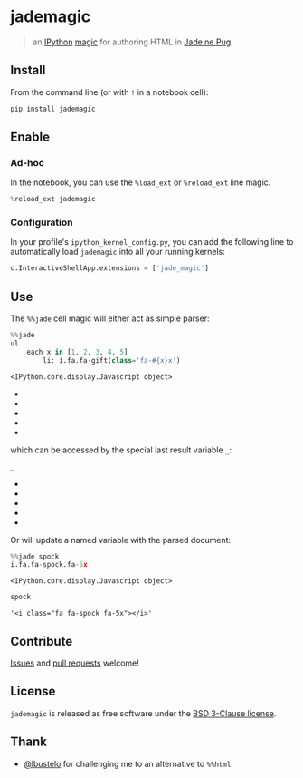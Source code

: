 
# jademagic
> an [IPython](http://ipython.org/) [magic](https://ipython.org/ipython-doc/dev/interactive/tutorial.html) for authoring HTML in [Jade ne Pug](https://github.com/pugjs).

## Install
From the command line (or with `!` in a notebook cell):
```bash
pip install jademagic
```

## Enable
### Ad-hoc
In the notebook, you can use the `%load_ext` or `%reload_ext` line magic.


```python
%reload_ext jademagic
```

### Configuration
In your profile's `ipython_kernel_config.py`, you can add the following line to automatically load `jademagic` into all your running kernels:

```python
c.InteractiveShellApp.extensions = ['jade_magic']
```

## Use
The `%%jade` cell magic will either act as simple parser:


```python
%%jade
ul
    each x in [1, 2, 3, 4, 5]
        li: i.fa.fa-gift(class='fa-#{x}x')
```


    <IPython.core.display.Javascript object>






<ul>
  <li><i class="fa fa-gift fa-1x"></i>
  </li>
  <li><i class="fa fa-gift fa-2x"></i>
  </li>
  <li><i class="fa fa-gift fa-3x"></i>
  </li>
  <li><i class="fa fa-gift fa-4x"></i>
  </li>
  <li><i class="fa fa-gift fa-5x"></i>
  </li>
</ul>



which can be accessed by the special last result variable `_`:


```python
_
```





<ul>
  <li><i class="fa fa-gift fa-1x"></i>
  </li>
  <li><i class="fa fa-gift fa-2x"></i>
  </li>
  <li><i class="fa fa-gift fa-3x"></i>
  </li>
  <li><i class="fa fa-gift fa-4x"></i>
  </li>
  <li><i class="fa fa-gift fa-5x"></i>
  </li>
</ul>



Or will update a named variable with the parsed document:


```python
%%jade spock
i.fa.fa-spock.fa-5x
```


    <IPython.core.display.Javascript object>



```python
spock
```




    '<i class="fa fa-spock fa-5x"></i>'



## Contribute
[Issues](https://github.com/bollwyvl/jademagic/issues) and [pull requests](https://github.com/bollwyvl/jademagic/pulls) welcome!

## License
`jademagic` is released as free software under the [BSD 3-Clause license](./LICENSE).

## Thank
- [@lbustelo](http://github.com/lbustelo) for challenging me to an alternative to `%%html`
